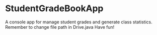 # StudentGradeBookApp
A console app for manage student grades and generate class statistics.
Remember to change file path in Drive.java
Have fun!

